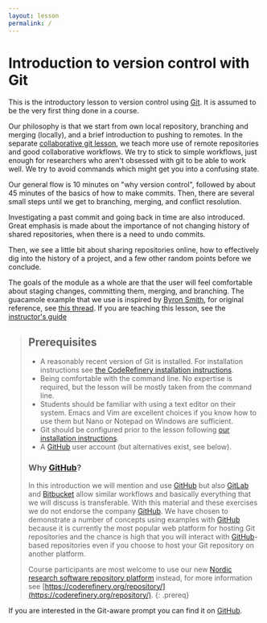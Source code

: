 ```yaml
---
layout: lesson
permalink: /
---
```


# Introduction to version control with Git

This is the introductory lesson to version control using
[Git](https://git-scm.com/). It is assumed to be the very first thing done in a
course.

Our philosophy is that we start from own local repository, branching and
merging (locally), and a brief introduction to pushing to remotes.  In the
separate [collaborative git lesson](https://coderefinery.org/lessons/), we
teach more use of remote repositories and good collaborative workflows.  We
try to stick to simple workflows, just enough for researchers who aren't
obsessed with git to be able to work well.  We try to avoid commands which
might get you into a confusing state.

Our general flow is 10 minutes on "why version control", followed by
about 45 minutes of the basics of how to make commits.  Then, there are
several small steps until we get to branching, merging, and conflict
resolution.

Investigating a past commit and going back in time are also introduced.
Great emphasis is made about the importance of not changing history of
shared repositories, when there is a need to undo commits.

Then, we see a little bit about sharing repositories online, how to
effectively dig into the history of a project,
and a few other random points before we conclude.

The goals of the module as a whole are that the user will feel comfortable
about staging changes, committing them, merging, and branching. The guacamole
example that we use is inspired by [Byron Smith](http://blog.byronjsmith.com),
for original reference, see [this
thread](https://carpentries.topicbox.com/groups/discuss/Tfe5ac909d5fb476b).
If you are teaching this lesson, see the [instructor's guide](guide)


> ## Prerequisites
>
> - A reasonably recent version of Git is installed. For installation
>   instructions see [the CodeRefinery installation instructions](https://coderefinery.github.io/installation/).
> - Being comfortable with the command line. No expertise is required, but the
>   lesson will be mostly taken from the command line.
> - Students should be familiar with using a text editor on their system. Emacs
>   and Vim are excellent choices if you know how to use them but Nano or Notepad
>   on Windows are sufficient.
> - Git should be configured prior to the lesson following
>   [our installation instructions](https://coderefinery.github.io/installation/).
> - A [GitHub](https://github.com) user account (but alternatives exist, see below).
>
>
> ### Why [GitHub](https://github.com)?
>
> In this introduction we will mention and use [GitHub](https://github.com) but also
> [GitLab](https://gitlab.com) and [Bitbucket](https://bitbucket.org) allow
> similar workflows and basically everything that we will discuss is transferable. With
> this material and these exercises we do not endorse the company
> [GitHub](https://github.com). We have chosen to demonstrate a number of
> concepts using examples with [GitHub](https://github.com) because it is
> currently the most popular web platform for hosting Git repositories and the chance is high
> that you will interact with [GitHub](https://github.com)-based repositories even if you
> choose to host your Git repository on another platform.
>
> Course participants are most welcome to use our new
> [Nordic research software repository platform](https://source.coderefinery.org) instead,
> for more information see
> [https://coderefinery.org/repository/](https://coderefinery.org/repository/).
{: .prereq}

If you are interested in the Git-aware prompt you can find it on
[GitHub](https://github.com/jimeh/git-aware-prompt).
